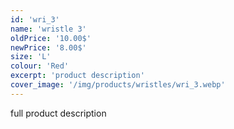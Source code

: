 ```yaml
---
id: 'wri_3'
name: 'wristle 3'
oldPrice: '10.00$'
newPrice: '8.00$'
size: 'L'
colour: 'Red'
excerpt: 'product description'
cover_image: '/img/products/wristles/wri_3.webp'
---
```

full product description

